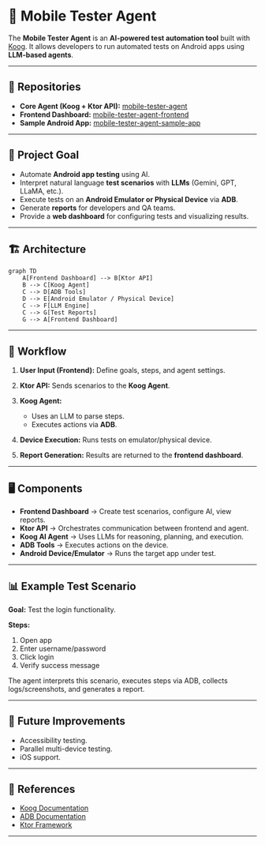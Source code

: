 # 🤖 Mobile Tester Agent

The **Mobile Tester Agent** is an **AI-powered test automation tool** built with [Koog](https://github.com/JetBrains/koog). It allows developers to run automated tests on Android apps using **LLM-based agents**.

---

## 📂 Repositories

* **Core Agent (Koog + Ktor API):** [mobile-tester-agent](https://github.com/maikotrindade/mobile-tester-agent)
* **Frontend Dashboard:** [mobile-tester-agent-frontend](https://github.com/maikotrindade/mobile-tester-agent-frontend)
* **Sample Android App:** [mobile-tester-agent-sample-app](https://github.com/maikotrindade/mobile-tester-agent-sample-app)

---

## 🎯 Project Goal

* Automate **Android app testing** using AI.
* Interpret natural language **test scenarios** with **LLMs** (Gemini, GPT, LLaMA, etc.).
* Execute tests on an **Android Emulator or Physical Device** via **ADB**.
* Generate **reports** for developers and QA teams.
* Provide a **web dashboard** for configuring tests and visualizing results.

---

## 🏗️ Architecture

```mermaid
graph TD
    A[Frontend Dashboard] --> B[Ktor API]
    B --> C[Koog Agent]
    C --> D[ADB Tools]
    D --> E[Android Emulator / Physical Device]
    C --> F[LLM Engine]
    C --> G[Test Reports]
    G --> A[Frontend Dashboard]
```

---

## 🔄 Workflow

1. **User Input (Frontend):** Define goals, steps, and agent settings.
2. **Ktor API:** Sends scenarios to the **Koog Agent**.
3. **Koog Agent:**

   * Uses an LLM to parse steps.
   * Executes actions via **ADB**.
4. **Device Execution:** Runs tests on emulator/physical device.
5. **Report Generation:** Results are returned to the **frontend dashboard**.

---

## 🖥️ Components

* **Frontend Dashboard** → Create test scenarios, configure AI, view reports.
* **Ktor API** → Orchestrates communication between frontend and agent.
* **Koog AI Agent** → Uses LLMs for reasoning, planning, and execution.
* **ADB Tools** → Executes actions on the device.
* **Android Device/Emulator** → Runs the target app under test.

---

## 📊 Example Test Scenario

**Goal:** Test the login functionality.

**Steps:**

1. Open app
2. Enter username/password
3. Click login
4. Verify success message

The agent interprets this scenario, executes steps via ADB, collects logs/screenshots, and generates a report.

---

## 🚀 Future Improvements

* Accessibility testing.
* Parallel multi-device testing.
* iOS support.

---

## 📎 References

* [Koog Documentation](https://docs.koog.ai)
* [ADB Documentation](https://developer.android.com/studio/command-line/adb)
* [Ktor Framework](https://ktor.io)

---
